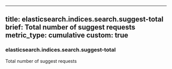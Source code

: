 
---
title: elasticsearch.indices.search.suggest-total
brief: Total number of suggest requests
metric_type: cumulative
custom: true
---
### elasticsearch.indices.search.suggest-total

Total number of suggest requests

